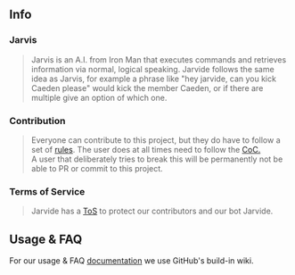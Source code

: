 ## **Info**

### **Jarvis**
> Jarvis is an A.I. from Iron Man that executes commands
> and retrieves information via normal, logical speaking.
> Jarvide follows the same idea as Jarvis, for example
> a phrase like "hey jarvide, can you kick Caeden please"
> would kick the member Caeden, or if there are multiple
> give an option of which one.

### **Contribution**
> Everyone can contribute to this project, but they do have to follow
> a set of [rules](CONTRIBUTING.md). The user does at all times need to
> follow the [CoC.](CODE_OF_CONDUCT.md)<br>A user that deliberately tries
> to break this will be permanently not be able to PR or commit to this project.

### **Terms of Service**
> Jarvide has a [ToS](TOS.md) to protect our contributors and our bot Jarvide.

## **Usage & FAQ**

For our usage & FAQ [documentation](https://github.com/CaedenPH/Jarvide/wiki) we use GitHub's build-in wiki.
